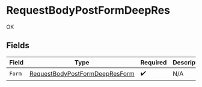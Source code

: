 # RequestBodyPostFormDeepRes

OK


## Fields

| Field                                                                                       | Type                                                                                        | Required                                                                                    | Description                                                                                 |
| ------------------------------------------------------------------------------------------- | ------------------------------------------------------------------------------------------- | ------------------------------------------------------------------------------------------- | ------------------------------------------------------------------------------------------- |
| `Form`                                                                                      | [RequestBodyPostFormDeepResForm](../../models/operations/requestbodypostformdeepresform.md) | :heavy_check_mark:                                                                          | N/A                                                                                         |